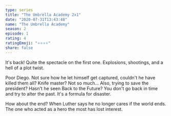 ```yaml
--- 
type: series 
title: "The Umbrella Academy 2x1" 
date: "2020-07-31T13:43:48" 
name: "The Umbrella Academy" 
season: 2 
episode: 1 
rating: 4 
ratingEmoji: "⭐️⭐️⭐️⭐️" 
share: false 
---
```


It's back! Quite the spectacle on the first one. Explosions, shootings, and a hell of a plot twist.

Poor Diego. Not sure how he let himself get captured, couldn't he have killed them all? Knife master? Not so much... Also, trying to save the president? Hasn't he seen Back to the Future? You don't go back in time and try to alter the past. It's a formula for disaster. 

How about the end? When Luther says he no longer cares if the world ends. The one who acted as a hero the most has lost interest.
